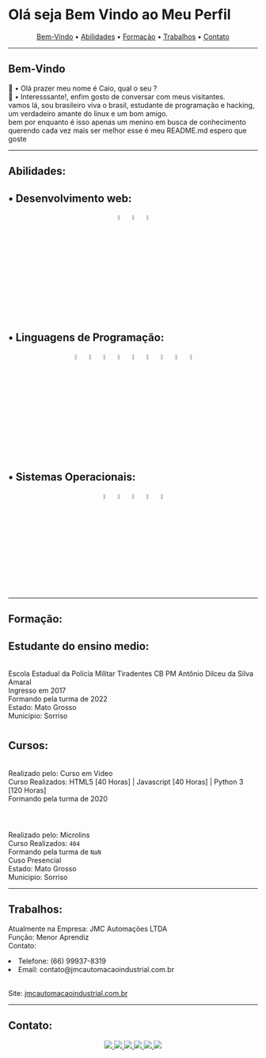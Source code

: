 <h1>Olá seja Bem Vindo ao Meu Perfil</h1>
<p align="center">
<a href="#bem-vindo">Bem-Vindo</a> •
<a href="#abilidades">Abilidades</a> •
<a href="#formação">Formação</a> •
<a href="#trabalhos">Trabalhos</a> •
<a href="#contato">Contato</a>

</p>

<hr>

## Bem-Vindo

<p>👋 • Olá prazer meu nome é Caio, qual o seu ?
<br>👏 • Interesssante!, enfim gosto de conversar com meus visitantes.
<br> vamos lá, sou brasileiro viva o brasil, estudante de programação e hacking, um verdadeiro amante do linux e um bom amigo. <br> 
bem por enquanto é isso apenas um menino em busca de conhecimento querendo cada vez mais ser melhor esse é meu README.md espero que goste
</p>

<hr>

## Abilidades:

<p>

<h2>• Desenvolvimento web:</h2>

</p>

<p align="center">
<img src="https://cdn.jsdelivr.net/gh/devicons/devicon/icons/html5/html5-original.svg" style="width:5%;magin:10px;" />
<img src="https://cdn.jsdelivr.net/gh/devicons/devicon/icons/css3/css3-original.svg" style="width:5%;magin:10px;" />
<img src="https://cdn.jsdelivr.net/gh/devicons/devicon/icons/javascript/javascript-original.svg" style="width:5%;magin:10px;" />

#

</p>

<p>

<h2>• Linguagens de Programação:</h2>

</p>

<p align="center">
<img src="https://cdn.jsdelivr.net/gh/devicons/devicon/icons/lua/lua-original-wordmark.svg" style="width:5%;magin:10px;" />
<img src="https://cdn.jsdelivr.net/gh/devicons/devicon/icons/python/python-original.svg" style="width:5%;magin:10px;" />
<img src="https://cdn.jsdelivr.net/gh/devicons/devicon/icons/selenium/selenium-original.svg" style="width:5%;magin:10px;" />
<img src="https://cdn.jsdelivr.net/gh/devicons/devicon/icons/react/react-original.svg" style="width:5%;magin:10px;" />
<img src="https://cdn.jsdelivr.net/gh/devicons/devicon/icons/nextjs/nextjs-original.svg" style="width:5%;magin:10px;" />
<img src="https://cdn.jsdelivr.net/gh/devicons/devicon/icons/nodejs/nodejs-original.svg" style="width:5%;magin:10px;" />
<img src="https://cdn.jsdelivr.net/gh/devicons/devicon/icons/yarn/yarn-original.svg" style="width:5%;magin:10px;" />
<img src="https://cdn.jsdelivr.net/gh/devicons/devicon/icons/typescript/typescript-original.svg" style="width:5%;magin:10px;" />
<img src="https://cdn.jsdelivr.net/gh/devicons/devicon/icons/vscode/vscode-original.svg" style="width:5%;magin:10px;" />

#

</p>

<p>

<h2>• Sistemas Operacionais:</h2>

</p>

<p align="center">
<img src="https://cdn.jsdelivr.net/gh/devicons/devicon/icons/windows8/windows8-original.svg" style="width:5%;magin:10px;" />
<img src="https://cdn.jsdelivr.net/gh/devicons/devicon/icons/linux/linux-original.svg" style="width:5%;magin:10px;" />
<img src="https://cdn.jsdelivr.net/gh/devicons/devicon/icons/aarch64/aarch64-plain.svg" style="width:5%;magin:10px;" />
<img src="https://cdn.jsdelivr.net/gh/devicons/devicon/icons/debian/debian-original.svg" style="width:5%;magin:10px;" />
<img src="https://cdn.jsdelivr.net/gh/devicons/devicon/icons/ubuntu/ubuntu-plain.svg" style="width:5%;magin:10px;" />

</p>

<hr>

## Formação:

<p>

<h2>Estudante do ensino medio:</h2>

<br>Escola Estadual da Polícia Militar Tiradentes CB PM Antônio Dilceu da Silva Amaral
<br>Ingresso em 2017
<br>Formando pela turma de 2022
<br>Estado: Mato Grosso
<br>Municipio: Sorriso

#

</p>
<p>

<h2>Cursos:</h2>

<br>Realizado pelo: Curso em Video
<br>Curso Realizados: HTML5 [40 Horas] | Javascript [40 Horas] | Python 3 [120 Horas]
<br>Formando pela turma de 2020

#

<br>Realizado pelo: Microlins
<br>Curso Realizados: `404`
<br>Formando pela turma de `NaN`
<br>Cuso Presencial
<br>Estado: Mato Grosso
<br>Municipio: Sorriso

<hr>

</p>

<h2>Trabalhos:</h2>

<p>
Atualmente na Empresa: JMC Automações LTDA
<br>Função: Menor Aprendiz
<br>Contato: 
<li>Telefone: (66) 99937-8319</li>
<li>Email: contato@jmcautomacaoindustrial.com.br</li>

<br>Site: <a href="https://jmcautomacaoindustrial.com.br/">jmcautomacaoindustrial.com.br</a>

<hr>
</p>

<h2>Contato:</h2>

<p align="center">
<a href="https://instagram.com/caiodetz" target="_blank">
<img src="https://img.shields.io/badge/-Instagram-%23E4405F?style=for-the-badge&logo=instagram&logoColor=white" target="_blank">
</a>
<a href="https://wa.me/+5566999348031" target="_blank">
<img src="https://img.shields.io/badge/WhatsApp-25D366?style=for-the-badge&logo=whatsapp&logoColor=white" target="_blank">
</a>
<a href="https://t.me/+5566999348031" target="_blank">
<img src="https://img.shields.io/badge/Telegram-2CA5E0?style=for-the-badge&logo=telegram&logoColor=white" target="_blank">
</a>
<a href="https://discordapp.com/users/849876936041299989/" target="_blank">
<img src="https://img.shields.io/badge/Discord-7289DA?style=for-the-badge&logo=discord&logoColor=white" target="_blank">
</a>
<a href = "mailto:caiodetz654@gmail.com">
<img src="https://img.shields.io/badge/-Gmail-%23333?style=for-the-badge&logo=gmail&logoColor=white" target="_blank">
</a>
<a href="https://br.linkedin.com/in/caio-detz-927345187" target="_blank">
<img src="https://img.shields.io/badge/-LinkedIn-%230077B5?style=for-the-badge&logo=linkedin&logoColor=white" target="_blank">
</a>
</p>
